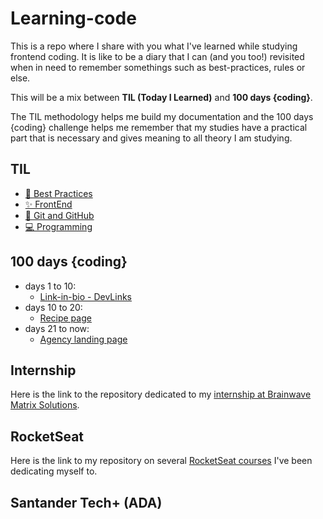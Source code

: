 # Learning-code

This is a repo where I share with you what I've learned while studying frontend coding. It is like to be a diary that I can (and you too!) revisited when in need to remember somethings such as best-practices, rules or else.

This will be a mix between **TIL (Today I Learned)** and **100 days {coding}**.

The TIL methodology helps me build my documentation and the 100 days {coding} challenge helps me remember that my studies have a practical part that is necessary and gives meaning to all theory I am studying. 

## TIL

- [👏 Best Practices](https://github.com/luhm/learning-code/tree/main/til/best-practices)
- [✨ FrontEnd](https://github.com/luhm/learning-code/tree/main/til/frontend)
- [🔗 Git and GitHub](https://github.com/luhm/learning-code/tree/main/til/git)
- [💻 Programming](https://github.com/luhm/learning-code/tree/main/til/programming)

## 100 days {coding}

- days 1 to 10:
  - [Link-in-bio - DevLinks](https://github.com/luhm/rocketseat/tree/feat/projetodiscovery)
- days 10 to 20:
  - [Recipe page](https://luhm.github.io/recipe_page_main/)
- days 21 to now:
  - [Agency landing page](https://github.com/luhm/agency-landing-page)

## Internship

Here is the link to the repository dedicated to my [internship at Brainwave Matrix Solutions](https://github.com/luhm/brainwave_matrix_intern).

## RocketSeat

Here is the link to my repository on several [RocketSeat courses](https://github.com/luhm/rocketseat) I've been dedicating myself to.

## Santander Tech+ (ADA)

